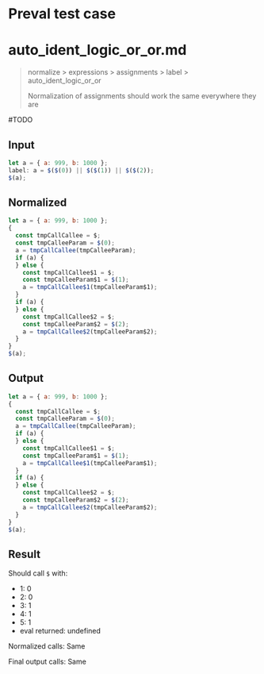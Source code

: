 # Preval test case

# auto_ident_logic_or_or.md

> normalize > expressions > assignments > label > auto_ident_logic_or_or
>
> Normalization of assignments should work the same everywhere they are

#TODO

## Input

`````js filename=intro
let a = { a: 999, b: 1000 };
label: a = $($(0)) || $($(1)) || $($(2));
$(a);
`````

## Normalized

`````js filename=intro
let a = { a: 999, b: 1000 };
{
  const tmpCallCallee = $;
  const tmpCalleeParam = $(0);
  a = tmpCallCallee(tmpCalleeParam);
  if (a) {
  } else {
    const tmpCallCallee$1 = $;
    const tmpCalleeParam$1 = $(1);
    a = tmpCallCallee$1(tmpCalleeParam$1);
  }
  if (a) {
  } else {
    const tmpCallCallee$2 = $;
    const tmpCalleeParam$2 = $(2);
    a = tmpCallCallee$2(tmpCalleeParam$2);
  }
}
$(a);
`````

## Output

`````js filename=intro
let a = { a: 999, b: 1000 };
{
  const tmpCallCallee = $;
  const tmpCalleeParam = $(0);
  a = tmpCallCallee(tmpCalleeParam);
  if (a) {
  } else {
    const tmpCallCallee$1 = $;
    const tmpCalleeParam$1 = $(1);
    a = tmpCallCallee$1(tmpCalleeParam$1);
  }
  if (a) {
  } else {
    const tmpCallCallee$2 = $;
    const tmpCalleeParam$2 = $(2);
    a = tmpCallCallee$2(tmpCalleeParam$2);
  }
}
$(a);
`````

## Result

Should call `$` with:
 - 1: 0
 - 2: 0
 - 3: 1
 - 4: 1
 - 5: 1
 - eval returned: undefined

Normalized calls: Same

Final output calls: Same
